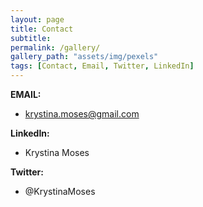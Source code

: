 ```yaml
---
layout: page
title: Contact
subtitle:
permalink: /gallery/
gallery_path: "assets/img/pexels"
tags: [Contact, Email, Twitter, LinkedIn]
---
```


**EMAIL:** 
* krystina.moses@gmail.com

**LinkedIn:** 
* Krystina Moses

**Twitter:** 
* @KrystinaMoses
